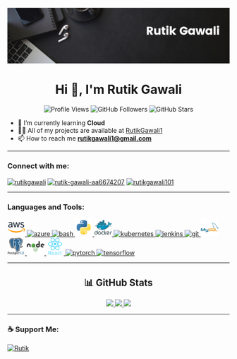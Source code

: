 ![logo](https://github.com/RutikGawali1/RutikGawali1/blob/main/Black%20Minimal%20Motivation%20Quote%20LinkedIn%20Banner.png)

<h1 align="center">Hi 👋, I'm Rutik Gawali</h1>
<div align="center">

  <!-- Profile Views -->
  <img src="https://komarev.com/ghpvc/?username=rutikgawali1&label=Profile%20Views&color=blueviolet&style=flat-square" alt="Profile Views" />

  <!-- GitHub Followers -->
  <img src="https://img.shields.io/github/followers/rutikgawali1?label=Followers&style=flat-square&color=brightgreen" alt="GitHub Followers" />

  <!-- GitHub Stars -->
  <img src="https://img.shields.io/github/stars/rutikgawali1?label=Stars&style=flat-square&color=yellow" alt="GitHub Stars" />

</div>



- 🌱 I’m currently learning **Cloud**  
- 👨‍💻 All of my projects are available at [RutikGawali1](https://github.com/RutikGawali1)  
- 📫 How to reach me **rutikgawali1@gmail.com**  

---

<h3 align="left">Connect with me:</h3>
<p align="left">
<a href="https://twitter.com/rutikgawali" target="blank"><img align="center" src="https://raw.githubusercontent.com/rahuldkjain/github-profile-readme-generator/master/src/images/icons/Social/twitter.svg" alt="rutikgawali" height="30" width="40" /></a>
<a href="https://linkedin.com/in/rutik-gawali-aa6674207" target="blank"><img align="center" src="https://raw.githubusercontent.com/rahuldkjain/github-profile-readme-generator/master/src/images/icons/Social/linked-in-alt.svg" alt="rutik-gawali-aa6674207" height="30" width="40" /></a>
<a href="https://www.hackerrank.com/rutikgawali101" target="blank"><img align="center" src="https://raw.githubusercontent.com/rahuldkjain/github-profile-readme-generator/master/src/images/icons/Social/hackerrank.svg" alt="rutikgawali101" height="30" width="40" /></a>
</p>

---

<h3 align="left">Languages and Tools:</h3>
<p align="left">
  <a href="https://aws.amazon.com" target="_blank" rel="noreferrer"> <img src="https://raw.githubusercontent.com/devicons/devicon/master/icons/amazonwebservices/amazonwebservices-original-wordmark.svg" alt="aws" width="40" height="40"/> </a>
  <a href="https://azure.microsoft.com/en-in/" target="_blank" rel="noreferrer"> <img src="https://www.vectorlogo.zone/logos/microsoft_azure/microsoft_azure-icon.svg" alt="azure" width="40" height="40"/> </a>
  <a href="https://www.gnu.org/software/bash/" target="_blank" rel="noreferrer"> <img src="https://www.vectorlogo.zone/logos/gnu_bash/gnu_bash-icon.svg" alt="bash" width="40" height="40"/> </a>
  <a href="https://www.python.org" target="_blank" rel="noreferrer"> <img src="https://raw.githubusercontent.com/devicons/devicon/master/icons/python/python-original.svg" alt="python" width="40" height="40"/> </a>
  <a href="https://www.docker.com/" target="_blank" rel="noreferrer"> <img src="https://raw.githubusercontent.com/devicons/devicon/master/icons/docker/docker-original-wordmark.svg" alt="docker" width="40" height="40"/> </a>
  <a href="https://kubernetes.io" target="_blank" rel="noreferrer"> <img src="https://www.vectorlogo.zone/logos/kubernetes/kubernetes-icon.svg" alt="kubernetes" width="40" height="40"/> </a>
  <a href="https://www.jenkins.io" target="_blank" rel="noreferrer"> <img src="https://www.vectorlogo.zone/logos/jenkins/jenkins-icon.svg" alt="jenkins" width="40" height="40"/> </a>
  <a href="https://git-scm.com/" target="_blank" rel="noreferrer"> <img src="https://www.vectorlogo.zone/logos/git-scm/git-scm-icon.svg" alt="git" width="40" height="40"/> </a>
  <a href="https://www.mysql.com/" target="_blank" rel="noreferrer"> <img src="https://raw.githubusercontent.com/devicons/devicon/master/icons/mysql/mysql-original-wordmark.svg" alt="mysql" width="40" height="40"/> </a>
  <a href="https://www.postgresql.org" target="_blank" rel="noreferrer"> <img src="https://raw.githubusercontent.com/devicons/devicon/master/icons/postgresql/postgresql-original-wordmark.svg" alt="postgresql" width="40" height="40"/> </a>
  <a href="https://nodejs.org" target="_blank" rel="noreferrer"> <img src="https://raw.githubusercontent.com/devicons/devicon/master/icons/nodejs/nodejs-original-wordmark.svg" alt="nodejs" width="40" height="40"/> </a>
  <a href="https://reactjs.org/" target="_blank" rel="noreferrer"> <img src="https://raw.githubusercontent.com/devicons/devicon/master/icons/react/react-original-wordmark.svg" alt="react" width="40" height="40"/> </a>
  <a href="https://pytorch.org/" target="_blank" rel="noreferrer"> <img src="https://www.vectorlogo.zone/logos/pytorch/pytorch-icon.svg" alt="pytorch" width="40" height="40"/> </a>
  <a href="https://www.tensorflow.org" target="_blank" rel="noreferrer"> <img src="https://www.vectorlogo.zone/logos/tensorflow/tensorflow-icon.svg" alt="tensorflow" width="40" height="40"/> </a>
</p>

---

<h2 align="center">📊 GitHub Stats</h2>

<div align="center">

  <!-- GitHub Stats -->
  <a href="https://github.com/rutikgawali1">
    <img src="https://github-readme-stats.vercel.app/api?username=rutikgawali1&show_icons=true&theme=tokyonight&hide_border=true&count_private=true" height="180px"/>
  </a>

  <!-- Donut Chart of Languages -->
  <a href="https://github.com/rutikgawali1">
    <img src="https://github-readme-stats.vercel.app/api/top-langs/?username=rutikgawali1&layout=donut&theme=tokyonight&hide_border=true" height="180px"/>
  </a>

  <!-- Streak Stats -->
  <a href="https://github.com/rutikgawali1">
    <img src="https://github-readme-streak-stats.herokuapp.com?user=rutikgawali1&theme=tokyonight&hide_border=true" height="180px"/>
  </a>

</div>

---

<h3 align="left">☕ Support Me:</h3>
<p><a href="https://www.buymeacoffee.com/Rutik"> <img align="center" src="https://cdn.buymeacoffee.com/buttons/v2/default-yellow.png" height="50" width="210" alt="Rutik" /></a></p>

